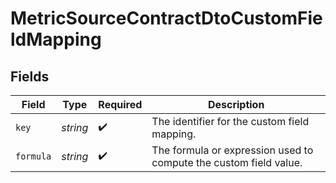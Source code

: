 # MetricSourceContractDtoCustomFieldMapping


## Fields

| Field                                                             | Type                                                              | Required                                                          | Description                                                       |
| ----------------------------------------------------------------- | ----------------------------------------------------------------- | ----------------------------------------------------------------- | ----------------------------------------------------------------- |
| `key`                                                             | *string*                                                          | :heavy_check_mark:                                                | The identifier for the custom field mapping.                      |
| `formula`                                                         | *string*                                                          | :heavy_check_mark:                                                | The formula or expression used to compute the custom field value. |